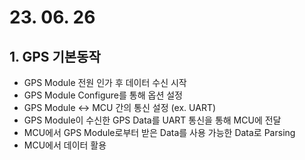 # 23. 06. 26



## 1. GPS 기본동작

- GPS Module 전원 인가 후 데이터 수신 시작
- GPS Module Configure를 통해 옵션 설정
- GPS Module ↔ MCU 간의 통신 설정 (ex. UART)
- GPS Module이 수신한 GPS Data를 UART 통신을 통해 MCU에 전달
- MCU에서 GPS Module로부터 받은 Data를 사용 가능한 Data로 Parsing
- MCU에서 데이터 활용
